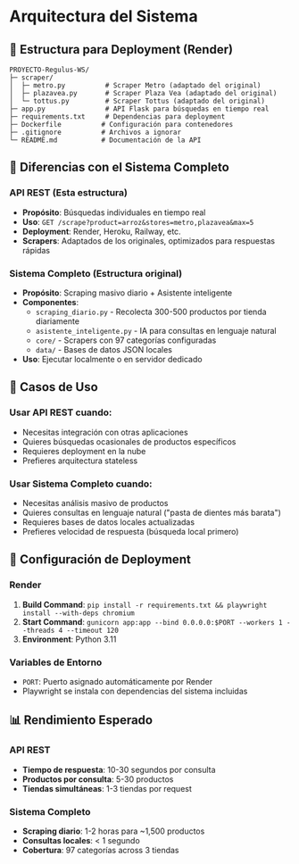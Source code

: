 # Arquitectura del Sistema

## 📁 Estructura para Deployment (Render)

```
PROYECTO-Regulus-WS/
├─ scraper/
│  ├─ metro.py          # Scraper Metro (adaptado del original)
│  ├─ plazavea.py       # Scraper Plaza Vea (adaptado del original)  
│  └─ tottus.py         # Scraper Tottus (adaptado del original)
├─ app.py               # API Flask para búsquedas en tiempo real
├─ requirements.txt     # Dependencias para deployment
├─ Dockerfile          # Configuración para contenedores
├─ .gitignore          # Archivos a ignorar
└─ README.md           # Documentación de la API
```

## 🔄 Diferencias con el Sistema Completo

### API REST (Esta estructura)
- **Propósito**: Búsquedas individuales en tiempo real
- **Uso**: `GET /scrape?product=arroz&stores=metro,plazavea&max=5`
- **Deployment**: Render, Heroku, Railway, etc.
- **Scrapers**: Adaptados de los originales, optimizados para respuestas rápidas

### Sistema Completo (Estructura original)
- **Propósito**: Scraping masivo diario + Asistente inteligente
- **Componentes**:
  - `scraping_diario.py` - Recolecta 300-500 productos por tienda diariamente
  - `asistente_inteligente.py` - IA para consultas en lenguaje natural
  - `core/` - Scrapers con 97 categorías configuradas
  - `data/` - Bases de datos JSON locales
- **Uso**: Ejecutar localmente o en servidor dedicado

## 🚀 Casos de Uso

### Usar API REST cuando:
- Necesitas integración con otras aplicaciones
- Quieres búsquedas ocasionales de productos específicos
- Requieres deployment en la nube
- Prefieres arquitectura stateless

### Usar Sistema Completo cuando:
- Necesitas análisis masivo de productos
- Quieres consultas en lenguaje natural ("pasta de dientes más barata")
- Requieres bases de datos locales actualizadas
- Prefieres velocidad de respuesta (búsqueda local primero)

## 🔧 Configuración de Deployment

### Render
1. **Build Command**: `pip install -r requirements.txt && playwright install --with-deps chromium`
2. **Start Command**: `gunicorn app:app --bind 0.0.0.0:$PORT --workers 1 --threads 4 --timeout 120`
3. **Environment**: Python 3.11

### Variables de Entorno
- `PORT`: Puerto asignado automáticamente por Render
- Playwright se instala con dependencias del sistema incluidas

## 📊 Rendimiento Esperado

### API REST
- **Tiempo de respuesta**: 10-30 segundos por consulta
- **Productos por consulta**: 5-30 productos
- **Tiendas simultáneas**: 1-3 tiendas por request

### Sistema Completo  
- **Scraping diario**: 1-2 horas para ~1,500 productos
- **Consultas locales**: < 1 segundo
- **Cobertura**: 97 categorías across 3 tiendas